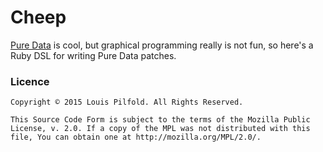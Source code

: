 # Cheep

[Pure Data](http://puredata.info/) is cool, but graphical programming really is
not fun, so here's a Ruby DSL for writing Pure Data patches.


### Licence

    Copyright © 2015 Louis Pilfold. All Rights Reserved.

    This Source Code Form is subject to the terms of the Mozilla Public
    License, v. 2.0. If a copy of the MPL was not distributed with this
    file, You can obtain one at http://mozilla.org/MPL/2.0/.
